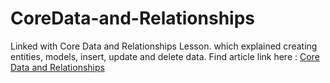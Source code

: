 # CoreData-and-Relationships

Linked with Core Data and Relationships Lesson.
which explained creating entities, models, insert, update and delete data.
Find article link here : [Core Data and Relationships](https://medium.com/@chathuralakmal/ios-swift-core-data-and-relationships-part-1-916a660641da)
